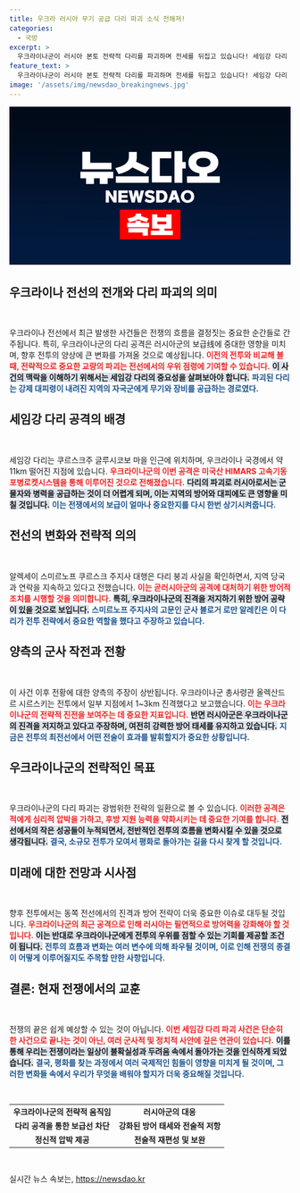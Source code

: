 ```yaml
---
title: 우크라 러시아 무기 공급 다리 파괴 소식 전해져!
categories:
  - 국방
excerpt: >
  우크라이나군이 러시아 본토 전략적 다리를 파괴하며 전세를 뒤집고 있습니다! 세임강 다리 붕괴로 러시아군의 보급에 차질이 생길 전망이로, 전황의 변화가 예상됩니다. 클릭하고 자세한 내용을 확인하세요!
feature_text: >
  우크라이나군이 러시아 본토 전략적 다리를 파괴하며 전세를 뒤집고 있습니다! 세임강 다리 붕괴로 러시아군의 보급에 차질이 생길 전망이로, 전황의 변화가 예상됩니다. 클릭하고 자세한 내용을 확인하세요!
image: '/assets/img/newsdao_breakingnews.jpg'
---
```


<p><img src="/assets/img/newsdao_breakingnews.jpg" alt="koreaapp 속보" /></p>

<h2 data-ke-size="size26">우크라이나 전선의 전개와 다리 파괴의 의미</h2>

<p data-ke-size="size16">&nbsp;</p>

<p data-ke-size="size16">우크라이나 전선에서 최근 발생한 사건들은 전쟁의 흐름을 결정짓는 중요한 순간들로 간주됩니다. 특히, 우크라이나군의 다리 공격은 러시아군의 보급线에 중대한 영향을 미치며, 향후 전투의 양상에 큰 변화를 가져올 것으로 예상됩니다. <b><span style="color: #ee2323;">이전의 전투와 비교해 볼 때, 전략적으로 중요한 교량의 파괴는 전선에서의 우위 점령에 기여할 수 있습니다.</span></b> <b><span style="background-color: #21538527;">이 사건의 맥락을 이해하기 위해서는 세임강 다리의 중요성을 살펴보아야 합니다.</span></b> <b><span style="color: #1a5490;">파괴된 다리는 강제 대피령이 내려진 지역의 자국군에게 무기와 장비를 공급하는 경로였다.</span></b></p>

<h2 data-ke-size="size26">세임강 다리 공격의 배경</h2>

<p data-ke-size="size16">&nbsp;</p>

<p data-ke-size="size16">세임강 다리는 쿠르스크주 글루시코보 마을 인근에 위치하며, 우크라이나 국경에서 약 11km 떨어진 지점에 있습니다. <b><span style="color: #ee2323;">우크라이나군의 이번 공격은 미국산 HIMARS 고속기동포병로켓시스템을 통해 이루어진 것으로 전해졌습니다.</span></b> <b><span style="background-color: #21538527;">다리의 파괴로 러시아로서는 군 물자와 병력을 공급하는 것이 더 어렵게 되며, 이는 지역의 방어와 대피에도 큰 영향을 미칠 것입니다.</span></b> <b><span style="color: #1a5490;">이는 전쟁에서의 보급이 얼마나 중요한지를 다시 한번 상기시켜줍니다.</span></b></p>

<h2 data-ke-size="size26">전선의 변화와 전략적 의의</h2>

<p data-ke-size="size16">&nbsp;</p>

<p data-ke-size="size16">알렉세이 스미르노프 쿠르스크 주지사 대행은 다리 붕괴 사실을 확인하면서, 지역 당국과 연락을 지속하고 있다고 전했습니다. <b><span style="color: #ee2323;">이는 곧러시아군의 공격에 대처하기 위한 방어적 조치를 시행할 것을 의미합니다.</span></b> <b><span style="background-color: #21538527;">특히, 우크라이나군의 진격을 저지하기 위한 방어 공략이 있을 것으로 보입니다.</span></b> <b><span style="color: #1a5490;">스미르노프 주지사의 고문인 군사 블로거 로만 알레킨은 이 다리가 전투 전략에서 중요한 역할을 했다고 주장하고 있습니다.</span></b></p>

<h2 data-ke-size="size26">양측의 군사 작전과 전황</h2>

<p data-ke-size="size16">&nbsp;</p>

<p data-ke-size="size16">이 사건 이후 전황에 대한 양측의 주장이 상반됩니다. 우크라이나군 총사령관 올렉산드르 시르스키는 전투에서 일부 지점에서 1~3km 진격했다고 보고했습니다. <b><span style="color: #ee2323;">이는 우크라이나군의 전략적 진전을 보여주는 데 중요한 지표입니다.</span></b> <b><span style="background-color: #21538527;">반면 러시아군은 우크라이나군의 진격을 저지하고 있다고 주장하며, 여전히 강력한 방어 태세를 유지하고 있습니다.</span></b> <b><span style="color: #1a5490;">지금은 전투의 최전선에서 어떤 전술이 효과를 발휘할지가 중요한 상황입니다.</span></b></p>

<h2 data-ke-size="size26">우크라이나군의 전략적인 목표</h2>

<p data-ke-size="size16">&nbsp;</p>

<p data-ke-size="size16">우크라이나군의 다리 파괴는 광범위한 전략의 일환으로 볼 수 있습니다. <b><span style="color: #ee2323;">이러한 공격은 적에게 심리적 압박을 가하고, 후방 지원 능력을 약화시키는 데 중요한 기여를 합니다.</span></b> <b><span style="background-color: #21538527;">전선에서의 작은 성공들이 누적되면서, 전반적인 전투의 흐름을 변화시킬 수 있을 것으로 생각됩니다.</span></b> <b><span style="color: #1a5490;">결국, 소규모 전투가 모여서 평화로 돌아가는 길을 다시 찾게 할 것입니다.</span></b></p>

<h2 data-ke-size="size26">미래에 대한 전망과 시사점</h2>

<p data-ke-size="size16">&nbsp;</p>

<p data-ke-size="size16">향후 전투에서는 동쪽 전선에서의 진격과 방어 전략이 더욱 중요한 이슈로 대두될 것입니다. <b><span style="color: #ee2323;">우크라이나군의 최근 공격으로 인해 러시아는 필연적으로 방어력을 강화해야 할 것입니다.</span></b> <b><span style="background-color: #21538527;">이는 반대로 우크라이나군에게 전투의 우위를 점할 수 있는 기회를 제공할 조건이 됩니다.</span></b> <b><span style="color: #1a5490;">전투의 흐름과 변화는 여러 변수에 의해 좌우될 것이며, 이로 인해 전쟁의 종결이 어떻게 이루어질지도 주목할 만한 사항입니다.</span></b></p>

<h2 data-ke-size="size26">결론: 현재 전쟁에서의 교훈</h2>

<p data-ke-size="size16">&nbsp;</p>

<p data-ke-size="size16">전쟁의 끝은 쉽게 예상할 수 있는 것이 아닙니다. <b><span style="color: #ee2323;">이번 세임강 다리 파괴 사건은 단순히 한 사건으로 끝나는 것이 아닌, 여러 군사적 및 정치적 사안에 깊은 연관이 있습니다.</span></b> <b><span style="background-color: #21538527;">이를 통해 우리는 전쟁이라는 일상이 불확실성과 두려움 속에서 돌아가는 것을 인식하게 되었습니다.</span></b> <b><span style="color: #1a5490;">결국, 평화를 찾는 과정에서 여러 국제적인 힘들이 영향을 미치게 될 것이며, 그러한 변화들 속에서 우리가 무엇을 배워야 할지가 더욱 중요해질 것입니다.</span></b></p>

<p data-ke-size="size16">&nbsp;</p>

<table style="width: 100%; border-collapse: collapse; border: none;">
  <tbody>
    <tr>
      <td style="text-align: center; height: 17px;"><b>우크라이나군의 전략적 움직임</b></td>
      <td style="text-align: center; height: 17px;"><b>러시아군의 대응</b></td>
    </tr>
    <tr>
      <td style="text-align: center; height: 17px;"><b>다리 공격을 통한 보급선 차단</b></td>
      <td style="text-align: center; height: 17px;"><b>강화된 방어 태세와 전술적 저항</b></td>
    </tr>
    <tr>
      <td style="text-align: center; height: 17px;"><b>정신적 압박 제공</b></td>
      <td style="text-align: center; height: 17px;"><b>전술적 재편성 및 보완</b></td>
    </tr>
  </tbody>
</table>

<p data-ke-size="size16">&nbsp;</p>
실시간 뉴스 속보는, <a href="https://newsdao.kr" rel="dofollow">https://newsdao.kr</a>


